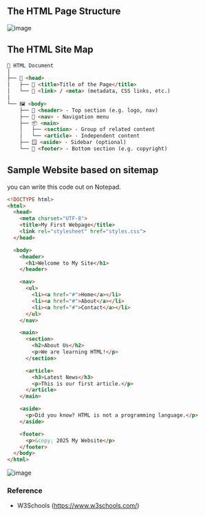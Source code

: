 ## The HTML Page Structure

![image](https://github.com/user-attachments/assets/1ac6375c-75af-4b76-8657-e7be86f3acc2)

## The HTML Site Map

```html
📄 HTML Document
│
├── 🧠 <head>
│   ├── 📌 <title>Title of the Page</title>
│   └── 🔗 <link> / <meta> (metadata, CSS links, etc.)
│
└── 🖼️ <body>
    ├── 🧢 <header> - Top section (e.g. logo, nav)
    ├── 🧭 <nav> - Navigation menu
    ├── 📦 <main>
    │   ├── <section> - Group of related content
    │   └── <article> - Independent content
    ├── 🪟 <aside> - Sidebar (optional)
    └── 🦶 <footer> - Bottom section (e.g. copyright)
```

## Sample Website based on sitemap

you can write this code out on Notepad.

```html
<!DOCTYPE html>
<html>
  <head>
    <meta charset="UTF-8">
    <title>My First Webpage</title>
    <link rel="stylesheet" href="styles.css">
  </head>

  <body>
    <header>
      <h1>Welcome to My Site</h1>
    </header>

    <nav>
      <ul>
        <li><a href="#">Home</a></li>
        <li><a href="#">About</a></li>
        <li><a href="#">Contact</a></li>
      </ul>
    </nav>

    <main>
      <section>
        <h2>About Us</h2>
        <p>We are learning HTML!</p>
      </section>

      <article>
        <h3>Latest News</h3>
        <p>This is our first article.</p>
      </article>
    </main>

    <aside>
      <p>Did you know? HTML is not a programming language.</p>
    </aside>

    <footer>
      <p>&copy; 2025 My Website</p>
    </footer>
  </body>
</html>
```

![image](https://github.com/user-attachments/assets/d88266b5-4294-4c85-806f-d73b5a3ca34b)



### Reference
- W3Schools (https://www.w3schools.com/)
